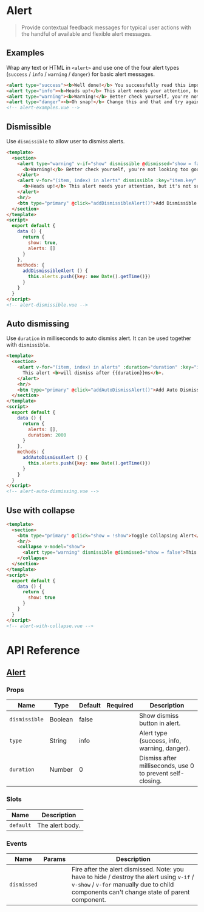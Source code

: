 # Alert

> Provide contextual feedback messages for typical user actions with the handful of available and flexible alert messages.

## Examples

Wrap any text or HTML in `<alert>` and use one of the four alert types (`success` / `info` / `warning` / `danger`) for basic alert messages.

```html
<alert type="success"><b>Well done!</b> You successfully read this important alert message.</alert>
<alert type="info"><b>Heads up!</b> This alert needs your attention, but it's not super important.</alert>
<alert type="warning"><b>Warning!</b> Better check yourself, you're not looking too good.</alert>
<alert type="danger"><b>Oh snap!</b> Change this and that and try again.</alert>
<!-- alert-examples.vue -->
```

## Dismissible

Use `dismissible` to allow user to dismiss alerts.

```html
<template>
  <section>
    <alert type="warning" v-if="show" dismissible @dismissed="show = false">
      <b>Warning!</b> Better check yourself, you're not looking too good.
    </alert>
    <alert v-for="(item, index) in alerts" dismissible :key="item.key" @dismissed="alerts.splice(index, 1)">
      <b>Heads up!</b> This alert needs your attention, but it's not super important.
    </alert>
    <hr/>
    <btn type="primary" @click="addDismissibleAlert()">Add Dismissible Alert</btn>
  </section>
</template>
<script>
  export default {
    data () {
      return {
        show: true,
        alerts: []
      }
    },
    methods: {
      addDismissibleAlert () {
        this.alerts.push({key: new Date().getTime()})
      }
    }
  }
</script>
<!-- alert-dismissible.vue -->
```

## Auto dismissing

Use `duration` in milliseconds to auto dismiss alert. It can be used together with `dismissible`.

```html
<template>
  <section>
    <alert v-for="(item, index) in alerts" :duration="duration" :key="item.key" @dismissed="alerts.splice(index, 1)">
      This alert <b>will dismiss after {{duration}}ms</b>.
    </alert>
    <hr/>
    <btn type="primary" @click="addAutoDismissAlert()">Add Auto Dismiss Alert</btn>
  </section>
</template>
<script>
  export default {
    data () {
      return {
        alerts: [],
        duration: 2000
      }
    },
    methods: {
      addAutoDismissAlert () {
        this.alerts.push({key: new Date().getTime()})
      }
    }
  }
</script>
<!-- alert-auto-dismissing.vue -->
```

## Use with collapse

```html
<template>
  <section>
    <btn type="primary" @click="show = !show">Toggle Collapsing Alert</btn>
    <hr/>
    <collapse v-model="show">
      <alert type="warning" dismissible @dismissed="show = false">This alert <b>will collapse on open / close</b>.</alert>
    </collapse>
  </section>
</template>
<script>
  export default {
    data () {
      return {
        show: true
      }
    }
  }
</script>
<!-- alert-with-collapse.vue -->
```

# API Reference

## [Alert](https://github.com/wxsms/uiv/blob/release/src/components/alert/Alert.vue)

### Props

Name             | Type       | Default  | Required | Description
---------------- | ---------- | -------- | -------- | -----------------------
`dismissible`    | Boolean    | false    |          | Show dismiss button in alert.
`type`           | String     | info     |          | Alert type (success, info, warning, danger).
`duration`       | Number     | 0        |          | Dismiss after milliseconds, use 0 to prevent self-closing.

### Slots

Name      | Description
--------- | -----------------------
`default` | The alert body.

### Events

Name        | Params | Description
----------- | ------ | ---------------
`dismissed` |        | Fire after the alert dismissed. Note: you have to hide / destroy the alert using `v-if` / `v-show` / `v-for` manually due to child components can't change state of parent component.
